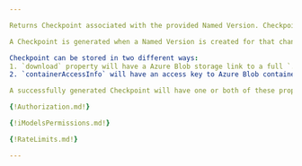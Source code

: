 ```yaml
---

Returns Checkpoint associated with the provided Named Version. Checkpoint is a pre-processed iModel baseline file that has changes up to a certain Changeset already applied and is stored on the server. This can be used to reduce number of Changesets needed to apply to get to a certain version of the iModel.

A Checkpoint is generated when a Named Version is created for that changeset.

Checkpoint can be stored in two different ways:
1. `download` property will have a Azure Blob storage link to a full `.bim` file that has changes applied up to the Changeset specified by `changesetIndex` and `changesetId` properties.
2. `containerAccessInfo` will have an access key to Azure Blob container that stores the Checkpoint in 4 MB blocks. **Important: This property should only be used by iTwin.js libraries.**

A successfully generated Checkpoint will have one or both of these properties.

{!Authorization.md!}

{!iModelsPermissions.md!}

{!RateLimits.md!}

---
```

